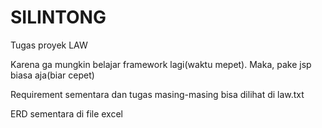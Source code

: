 SILINTONG
=========
Tugas proyek LAW

Karena ga mungkin belajar framework lagi(waktu mepet). Maka, pake jsp biasa aja(biar cepet)

Requirement sementara dan tugas masing-masing bisa dilihat di law.txt

ERD sementara di file excel
